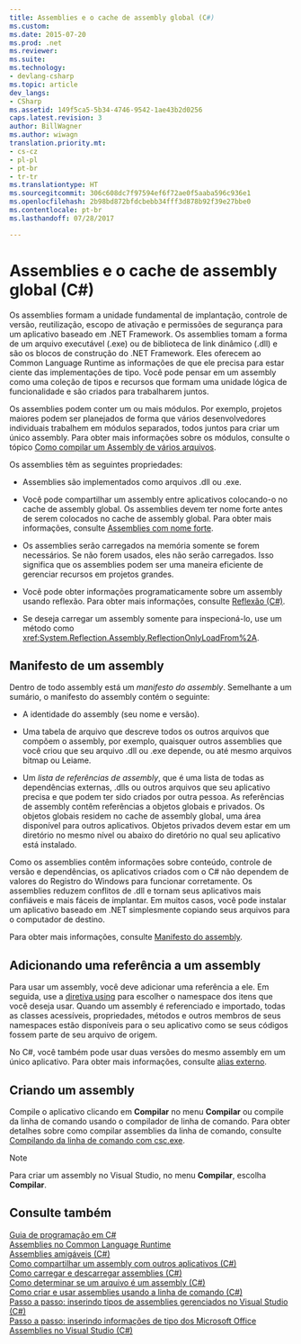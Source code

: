 ```yaml
---
title: Assemblies e o cache de assembly global (C#)
ms.custom: 
ms.date: 2015-07-20
ms.prod: .net
ms.reviewer: 
ms.suite: 
ms.technology:
- devlang-csharp
ms.topic: article
dev_langs:
- CSharp
ms.assetid: 149f5ca5-5b34-4746-9542-1ae43b2d0256
caps.latest.revision: 3
author: BillWagner
ms.author: wiwagn
translation.priority.mt:
- cs-cz
- pl-pl
- pt-br
- tr-tr
ms.translationtype: HT
ms.sourcegitcommit: 306c608dc7f97594ef6f72ae0f5aaba596c936e1
ms.openlocfilehash: 2b98bd872bfdcbebb34fff3d878b92f39e27bbe0
ms.contentlocale: pt-br
ms.lasthandoff: 07/28/2017

---
```

# <a name="assemblies-and-the-global-assembly-cache-c"></a>Assemblies e o cache de assembly global (C#)
Os assemblies formam a unidade fundamental de implantação, controle de versão, reutilização, escopo de ativação e permissões de segurança para um aplicativo baseado em .NET Framework. Os assemblies tomam a forma de um arquivo executável (.exe) ou de biblioteca de link dinâmico (.dll) e são os blocos de construção do .NET Framework. Eles oferecem ao Common Language Runtime as informações de que ele precisa para estar ciente das implementações de tipo. Você pode pensar em um assembly como uma coleção de tipos e recursos que formam uma unidade lógica de funcionalidade e são criados para trabalharem juntos.  
  
 Os assemblies podem conter um ou mais módulos. Por exemplo, projetos maiores podem ser planejados de forma que vários desenvolvedores individuais trabalhem em módulos separados, todos juntos para criar um único assembly. Para obter mais informações sobre os módulos, consulte o tópico [Como compilar um Assembly de vários arquivos](https://msdn.microsoft.com/library/226t7yxe).  
  
 Os assemblies têm as seguintes propriedades:  
  
-   Assemblies são implementados como arquivos .dll ou .exe.  
  
-   Você pode compartilhar um assembly entre aplicativos colocando-o no cache de assembly global. Os assemblies devem ter nome forte antes de serem colocados no cache de assembly global. Para obter mais informações, consulte [Assemblies com nome forte](https://msdn.microsoft.com/library/wd40t7ad).  
  
-   Os assemblies serão carregados na memória somente se forem necessários. Se não forem usados, eles não serão carregados. Isso significa que os assemblies podem ser uma maneira eficiente de gerenciar recursos em projetos grandes.  
  
-   Você pode obter informações programaticamente sobre um assembly usando reflexão. Para obter mais informações, consulte [Reflexão (C#)](../../../../csharp/programming-guide/concepts/reflection.md).  
  
-   Se deseja carregar um assembly somente para inspecioná-lo, use um método como <xref:System.Reflection.Assembly.ReflectionOnlyLoadFrom%2A>.  
  
## <a name="assembly-manifest"></a>Manifesto de um assembly  
 Dentro de todo assembly está um *manifesto do assembly*. Semelhante a um sumário, o manifesto do assembly contém o seguinte:  
  
-   A identidade do assembly (seu nome e versão).  
  
-   Uma tabela de arquivo que descreve todos os outros arquivos que compõem o assembly, por exemplo, quaisquer outros assemblies que você criou que seu arquivo .dll ou .exe depende, ou até mesmo arquivos bitmap ou Leiame.  
  
-   Um *lista de referências de assembly*, que é uma lista de todas as dependências externas, .dlls ou outros arquivos que seu aplicativo precisa e que podem ter sido criados por outra pessoa. As referências de assembly contêm referências a objetos globais e privados. Os objetos globais residem no cache de assembly global, uma área disponível para outros aplicativos. Objetos privados devem estar em um diretório no mesmo nível ou abaixo do diretório no qual seu aplicativo está instalado.  
  
 Como os assemblies contêm informações sobre conteúdo, controle de versão e dependências, os aplicativos criados com o C# não dependem de valores do Registro do Windows para funcionar corretamente. Os assemblies reduzem conflitos de .dll e tornam seus aplicativos mais confiáveis e mais fáceis de implantar. Em muitos casos, você pode instalar um aplicativo baseado em .NET simplesmente copiando seus arquivos para o computador de destino.  
  
 Para obter mais informações, consulte [Manifesto do assembly](https://msdn.microsoft.com/library/1w45z383).  
  
## <a name="adding-a-reference-to-an-assembly"></a>Adicionando uma referência a um assembly  
 Para usar um assembly, você deve adicionar uma referência a ele. Em seguida, use a [diretiva using](../../../../csharp/language-reference/keywords/using-directive.md) para escolher o namespace dos itens que você deseja usar. Quando um assembly é referenciado e importado, todas as classes acessíveis, propriedades, métodos e outros membros de seus namespaces estão disponíveis para o seu aplicativo como se seus códigos fossem parte de seu arquivo de origem.  
  
 No C#, você também pode usar duas versões do mesmo assembly em um único aplicativo. Para obter mais informações, consulte [alias externo](../../../../csharp/language-reference/keywords/extern-alias.md).  
  
## <a name="creating-an-assembly"></a>Criando um assembly  
 Compile o aplicativo clicando em **Compilar** no menu **Compilar** ou compile da linha de comando usando o compilador de linha de comando. Para obter detalhes sobre como compilar assemblies da linha de comando, consulte [Compilando da linha de comando com csc.exe](../../../../csharp/language-reference/compiler-options/command-line-building-with-csc-exe.md).  
  
> [!NOTE]
>  Para criar um assembly no Visual Studio, no menu **Compilar**, escolha **Compilar**.  
  
## <a name="see-also"></a>Consulte também  
 [Guia de programação em C#](../../../../csharp/programming-guide/index.md)   
 [Assemblies no Common Language Runtime](https://msdn.microsoft.com/library/k3677y81)   
 [Assemblies amigáveis (C#)](friend-assemblies.md)   
 [Como compartilhar um assembly com outros aplicativos (C#)](how-to-share-an-assembly-with-other-applications.md)   
 [Como carregar e descarregar assemblies (C#)](how-to-load-and-unload-assemblies.md)   
 [Como determinar se um arquivo é um assembly (C#)](how-to-determine-if-a-file-is-an-assembly.md)   
 [Como criar e usar assemblies usando a linha de comando (C#)](how-to-create-and-use-assemblies-using-the-command-line.md)   
 [Passo a passo: inserindo tipos de assemblies gerenciados no Visual Studio (C#)](walkthrough-embedding-types-from-managed-assemblies-in-visual-studio.md)   
 [Passo a passo: inserindo informações de tipo dos Microsoft Office Assemblies no Visual Studio (C#)](walkthrough-embedding-type-information-from-microsoft-office-assemblies.md)

